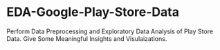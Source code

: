 # EDA-Google-Play-Store-Data
Perform Data Preprocessing and Exploratory Data Analysis of Play Store Data. Give Some Meaningful Insights and Visulaizations.
